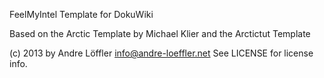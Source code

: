 FeelMyIntel Template for DokuWiki

Based on the Arctic Template by Michael Klier and the Arctictut Template

(c) 2013 by Andre Löffler <info@andre-loeffler.net>
See LICENSE for license info.

